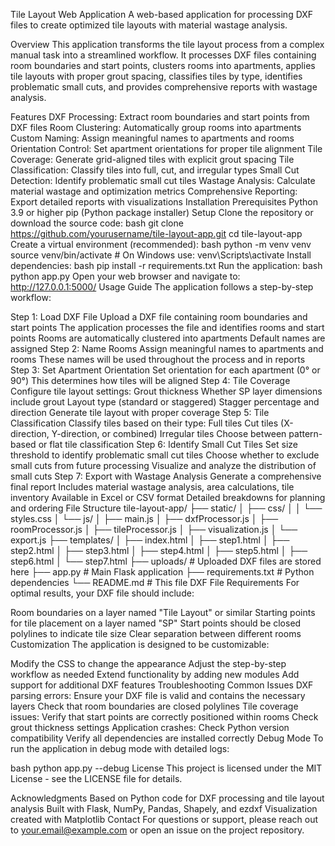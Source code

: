 Tile Layout Web Application
A web-based application for processing DXF files to create optimized tile layouts with material wastage analysis.

Overview
This application transforms the tile layout process from a complex manual task into a streamlined workflow. It processes DXF files containing room boundaries and start points, clusters rooms into apartments, applies tile layouts with proper grout spacing, classifies tiles by type, identifies problematic small cuts, and provides comprehensive reports with wastage analysis.

Features
DXF Processing: Extract room boundaries and start points from DXF files
Room Clustering: Automatically group rooms into apartments
Custom Naming: Assign meaningful names to apartments and rooms
Orientation Control: Set apartment orientations for proper tile alignment
Tile Coverage: Generate grid-aligned tiles with explicit grout spacing
Tile Classification: Classify tiles into full, cut, and irregular types
Small Cut Detection: Identify problematic small cut tiles
Wastage Analysis: Calculate material wastage and optimization metrics
Comprehensive Reporting: Export detailed reports with visualizations
Installation
Prerequisites
Python 3.9 or higher
pip (Python package installer)
Setup
Clone the repository or download the source code:
bash
git clone https://github.com/yourusername/tile-layout-app.git
cd tile-layout-app
Create a virtual environment (recommended):
bash
python -m venv venv
source venv/bin/activate  # On Windows use: venv\Scripts\activate
Install dependencies:
bash
pip install -r requirements.txt
Run the application:
bash
python app.py
Open your web browser and navigate to:
http://127.0.0.1:5000/
Usage Guide
The application follows a step-by-step workflow:

Step 1: Load DXF File
Upload a DXF file containing room boundaries and start points
The application processes the file and identifies rooms and start points
Rooms are automatically clustered into apartments
Default names are assigned
Step 2: Name Rooms
Assign meaningful names to apartments and rooms
These names will be used throughout the process and in reports
Step 3: Set Apartment Orientation
Set orientation for each apartment (0° or 90°)
This determines how tiles will be aligned
Step 4: Tile Coverage
Configure tile layout settings:
Grout thickness
Whether SP layer dimensions include grout
Layout type (standard or staggered)
Stagger percentage and direction
Generate tile layout with proper coverage
Step 5: Tile Classification
Classify tiles based on their type:
Full tiles
Cut tiles (X-direction, Y-direction, or combined)
Irregular tiles
Choose between pattern-based or flat tile classification
Step 6: Identify Small Cut Tiles
Set size threshold to identify problematic small cut tiles
Choose whether to exclude small cuts from future processing
Visualize and analyze the distribution of small cuts
Step 7: Export with Wastage Analysis
Generate a comprehensive final report
Includes material wastage analysis, area calculations, tile inventory
Available in Excel or CSV format
Detailed breakdowns for planning and ordering
File Structure
tile-layout-app/
├── static/
│   ├── css/
│   │   └── styles.css
│   └── js/
│       ├── main.js
│       ├── dxfProcessor.js
│       ├── roomProcessor.js
│       ├── tileProcessor.js
│       ├── visualization.js
│       └── export.js
├── templates/
│   ├── index.html
│   ├── step1.html
│   ├── step2.html
│   ├── step3.html
│   ├── step4.html
│   ├── step5.html
│   ├── step6.html
│   └── step7.html
├── uploads/            # Uploaded DXF files are stored here
├── app.py              # Main Flask application
├── requirements.txt    # Python dependencies
└── README.md           # This file
DXF File Requirements
For optimal results, your DXF file should include:

Room boundaries on a layer named "Tile Layout" or similar
Starting points for tile placement on a layer named "SP"
Start points should be closed polylines to indicate tile size
Clear separation between different rooms
Customization
The application is designed to be customizable:

Modify the CSS to change the appearance
Adjust the step-by-step workflow as needed
Extend functionality by adding new modules
Add support for additional DXF features
Troubleshooting
Common Issues
DXF parsing errors:
Ensure your DXF file is valid and contains the necessary layers
Check that room boundaries are closed polylines
Tile coverage issues:
Verify that start points are correctly positioned within rooms
Check grout thickness settings
Application crashes:
Check Python version compatibility
Verify all dependencies are installed correctly
Debug Mode
To run the application in debug mode with detailed logs:

bash
python app.py --debug
License
This project is licensed under the MIT License - see the LICENSE file for details.

Acknowledgments
Based on Python code for DXF processing and tile layout analysis
Built with Flask, NumPy, Pandas, Shapely, and ezdxf
Visualization created with Matplotlib
Contact
For questions or support, please reach out to your.email@example.com or open an issue on the project repository.

